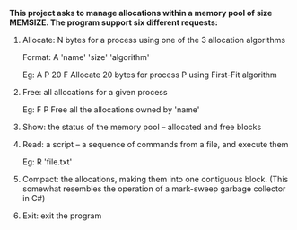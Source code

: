 **This project asks to manage allocations within a memory pool of size MEMSIZE.  The program support six different requests:**

1. Allocate: N bytes for a process using one of the 3 allocation algorithms
    
    Format: A  'name'  'size'  'algorithm'
  
    Eg:   A P 20 F   Allocate 20 bytes for process P using First-Fit algorithm

2. Free: all allocations for a given process

    Eg:   F P     Free all the allocations owned by 'name'

3. Show: the status of the memory pool – allocated and free blocks

4. Read: a script – a sequence of commands from a file, and execute them

    Eg:     R 'file.txt'

5. Compact: the allocations, making them into one contiguous block.  (This somewhat resembles the operation of a mark-sweep garbage collector in C#)

6. Exit: exit the program

